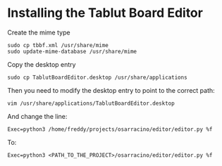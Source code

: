 # Installing the Tablut Board Editor

Create the mime type

```
sudo cp tbbf.xml /usr/share/mime
sudo update-mime-database /usr/share/mime
```

Copy the desktop entry

```
sudo cp TablutBoardEditor.desktop /usr/share/applications
```

Then you need to modify the desktop entry to point to the correct
path:

```
vim /usr/share/applications/TablutBoardEditor.desktop
```

And change the line:

```
Exec=python3 /home/freddy/projects/osarracino/editor/editor.py %f
```

To:

```
Exec=python3 <PATH_TO_THE_PROJECT>/osarracino/editor/editor.py %f
```

